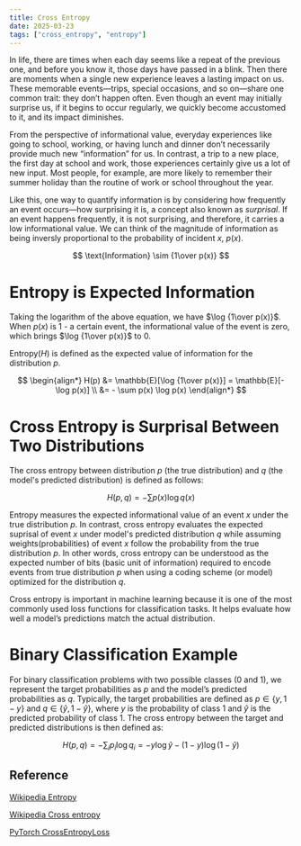```yaml
---
title: Cross Entropy
date: 2025-03-23
tags: ["cross_entropy", "entropy"]
---
```


In life, there are times when each day seems like a repeat of the previous one, and before you know it, those days have passed in a blink. Then there are moments when a single new experience leaves a lasting impact on us. These memorable events—trips, special occasions, and so on—share one common trait: they don’t happen often. Even though an event may initially surprise us, if it begins to occur regularly, we quickly become accustomed to it, and its impact diminishes.

From the perspective of informational value, everyday experiences like going to school, working, or having lunch and dinner don’t necessarily provide much new “information” for us. In contrast, a trip to a new place, the first day at school and work, those experiences certainly give us a lot of new input.  Most people, for example, are more likely to remember their summer holiday than the routine of work or school throughout the year.

Like this, one way to quantify information is by considering how frequently an event occurs—how surprising it is, a concept also known as *surprisal*. If an event happens frequently, it is not surprising, and therefore, it carries a low informational value. We can think of the magnitude of information as being inversly proportional to the probability of incident $x$, $p(x)$.

$$
\text{Information} \sim {1\over p(x)}
$$

# Entropy is Expected Information
Taking the logarithm of the above equation, we have $\log {1\over p(x)}$. When $p(x)$ is $1$ - a certain event, the informational value of the event is zero, which brings $\log {1\over p(x)}$ to $0$. 

Entropy($H$) is defined as the expected value of information for the distribution $p$. 

$$
\begin{align*}
H(p) &= \mathbb{E}[\log {1\over p(x)}] = \mathbb{E}[- \log p(x)] \\
&= - \sum p(x)
\log p(x)
\end{align*}
$$

# Cross Entropy is Surprisal Between Two Distributions
The cross entropy between distribution $p$ (the true distribution) and $q$ (the model's predicted distribution) is defined as follows:

$$
H(p,q) = - \sum p(x) \log q(x) 
$$

Entropy measures the expected informational value of an event $x$ under the true distribution $p$. In contrast, cross entropy evaluates the expected suprisal of event $x$ under model's predicted distribution $q$ while assuming weights(probabilities) of event $x$ follow the probability from the true distribution $p$. In other words, cross entropy can be understood as the expected number of bits (basic unit of information) required to encode events from true distribution $p$ when using a coding scheme (or model) optimized for the distribution $q$.

 Cross entropy is important in machine learning because it is one of the most commonly used loss functions for classification tasks. It helps evaluate how well a model’s predictions match the actual distribution.

# Binary Classification Example
For binary classification problems with two possible classes (0 and 1), we represent the target probabilities as $p$ and the model’s predicted probabilities as $q$. Typically, the target probabilities are defined as $p \in \{y, 1-y\}$ and $q \in \{\hat{y}, 1-\hat{y}\}$, where $y$ is the probability of class 1 and $\hat{y}$ is the predicted probability of class 1. The cross entropy between the target and predicted distributions is then defined as:

$$
H(p,q) = -\sum_i p_i \log q_i = -y \log \hat{y} - (1-y) \log (1-\hat{y})
$$

## Reference
<a href="https://en.wikipedia.org/wiki/Entropy_(information_theory)">Wikipedia Entropy</a> 

<a href="https://en.wikipedia.org/wiki/Cross-entropy">Wikipedia Cross entropy</a> 

<a href="https://pytorch.org/docs/stable/generated/torch.nn.CrossEntropyLoss.html">PyTorch CrossEntropyLoss</a> 